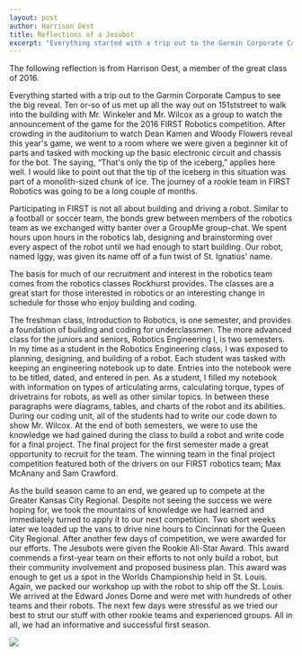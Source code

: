 ```yaml
---
layout: post
author: Harrison Oest
title: Reflections of a Jesubot
excerpt: "Everything started with a trip out to the Garmin Corporate Campus to see the big reveal."
---
```


The following reflection is from Harrison Oest, a member of the great class of 2016.

Everything started with a trip out to the Garmin Corporate Campus to see the big reveal. Ten or-so of us met up all the way out on 151ststreet to walk into the building with Mr. Winkeler and Mr. Wilcox as a group to watch the announcement of the game for the 2016 FIRST Robotics competition. After crowding in the auditorium to watch Dean Kamen and Woody Flowers reveal this year's game, we went to a room where we were given a beginner kit of parts and tasked with mocking up the basic electronic circuit and chassis for the bot. The saying, “That's only the tip of the iceberg,” applies here well. I would like to point out that the tip of the iceberg in this situation was part of a monolith-sized chunk of ice. The journey of a rookie team in FIRST Robotics was going to be a long couple of months.


Participating in FIRST is not all about building and driving a robot. Similar to a football or soccer team, the bonds grew between members of the robotics team as we exchanged witty banter over a GroupMe group-chat. We spent hours upon hours in the robotics lab, designing and brainstorming over every aspect of the robot until we had enough to start building. Our robot, named Iggy, was given its name off of a fun twist of St. Ignatius' name.


The basis for much of our recruitment and interest in the robotics team comes from the robotics classes Rockhurst provides. The classes are a great start for those interested in robotics or an interesting change in schedule for those who enjoy building and coding. 


The freshman class, Introduction to Robotics, is one semester, and provides a foundation of building and coding for underclassmen. The more advanced class for the juniors and seniors, Robotics Engineering I, is two semesters. In my time as a student in the Robotics Engineering class, I was exposed to planning, designing, and building of a robot. Each student was tasked with keeping an engineering notebook up to date. Entries into the notebook were to be titled, dated, and entered in pen. As a student, I filled my notebook with information on types of articulating arms, calculating torque, types of drivetrains for robots, as well as other similar topics. In between these paragraphs were diagrams, tables, and charts of the robot and its abilities. During our coding unit, all of the students had to write our code down to show Mr. Wilcox. At the end of both semesters, we were to use the knowledge we had gained during the class to build a robot and write code for a final project. The final project for the first semester made a great opportunity to recruit for the team. The winning team in the final project competition featured both of the drivers on our FIRST robotics team; Max McAnany and Sam Crawford. 

As the build season came to an end, we geared up to compete at the Greater Kansas City Regional. Despite not seeing the success we were hoping for, we took the mountains of knowledge we had learned and immediately turned to apply it to our next competition. Two short weeks later we loaded up the vans to drive nine hours to Cincinnati for the Queen City Regional. After another few days of competition, we were awarded for our efforts. The Jesubots were given the Rookie All-Star Award. This award commends a first-year team on their efforts to not only build a robot, but their community involvement and proposed business plan. This award was enough to get us a spot in the Worlds Championship held in St. Louis. Again, we packed our workshop up with the robot to ship off the St. Louis. We arrived at the Edward Jones Dome and were met with hundreds of other teams and their robots. The next few days were stressful as we tried our best to strut our stuff with other rookie teams and experienced groups. All in all, we had an informative and successful first season.

<div class="flex-wrapper">
  <img src="{{site.baseurl}}/img/Stag Hats.JPG">
</div>


